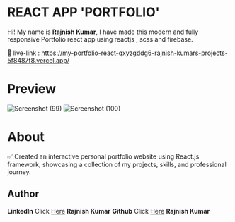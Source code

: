 # REACT  APP 'PORTFOLIO'

Hi! My name is **Rajnish Kumar**, I have made this modern and fully responsive Portfolio react app using reactjs , scss and firebase. <br/>



🔗 live-link : https://my-portfolio-react-qxyzgddg6-rajnish-kumars-projects-5f8487f8.vercel.app/<br>
# Preview

![Screenshot (99)](https://github.com/redoxrj/Portfolio_react/assets/140983045/98552600-1217-4835-b50a-fb64ac9c8723)
![Screenshot (100)](https://github.com/redoxrj/Portfolio_react/assets/140983045/f5c935f9-42b5-40c4-87a8-723cba6d8e49)


# About

✅ Created an interactive personal portfolio website using React.js framework, showcasing a collection of my projects, skills, and professional journey.


## Author

**LinkedIn** Click [Here](https://www.linkedin.com/in/rajnish-kumar-redoxrj/) **Rajnish Kumar**
**Github** Click [Here](https://github.com/redoxrj) **Rajnish Kumar**
